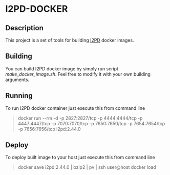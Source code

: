 # I2PD-DOCKER

## Description

This project is a set of tools for building [I2PD](https://i2pd.website/) docker images. 

## Building

You can build I2PD docker image by simply run script *make_docker_image.sh*. 
Feel free to modify it with your own building arguments.

## Running

To run I2PD docker container just execute this from command line

> docker run --rm -d  -p 2827:2827/tcp -p 4444:4444/tcp -p 4447:4447/tcp -p 7070:7070/tcp -p 7650:7650/tcp -p 7654:7654/tcp -p 7656:7656/tcp i2pd:2.44.0

## Deploy

To deploy built image to your host just execute this from command line

> docker save i2pd:2.44.0 | bzip2 | pv | ssh user@host docker load
